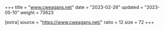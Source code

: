 +++
title = "www.cweagans.net"
date = "2023-02-26"
updated = "2023-05-10"
weight = 73623

[extra]
source = "https://www.cweagans.net/"
ratio = 12
size = 72
+++
